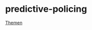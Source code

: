 # predictive-policing

[Themen](https://github.com/JulianBetaa/predictive-policing/blob/main/Übersicht%20predictive%20policing.md#exposé)
